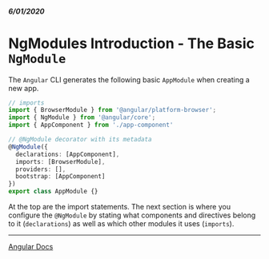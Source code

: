 ##### 6/01/2020
# NgModules Introduction - The Basic `NgModule`
The `Angular` CLI generates the following basic `AppModule` when creating a new app.

```ts
// imports
import { BrowserModule } from '@angular/platform-browser';
import { NgModule } from '@angular/core';
import { AppComponent } from './app-component'

// @NgModule decorator with its metadata
@NgModule({
  declarations: [AppComponent],
  imports: [BrowserModule],
  providers: [],
  bootstrap: [AppComponent]
})
export class AppModule {}
```

At the top are the import statements.  The next section is where you configure the `@NgModule` by stating what components and directives belong to it (`declarations`) as well as which other modules it uses (`imports`).

---

[Angular Docs](https://angular.io/guide/ngmodules#the-basic-ngmodule)